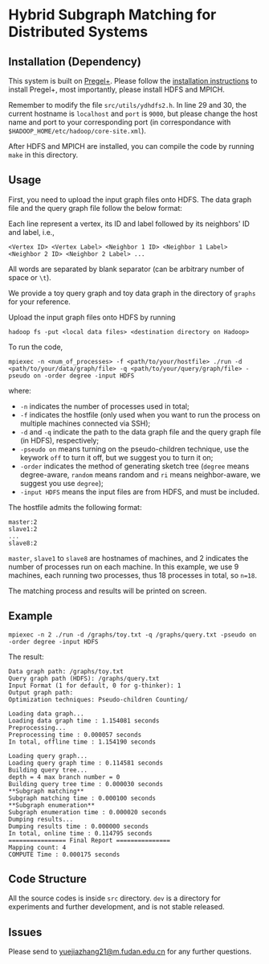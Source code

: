 # Hybrid Subgraph Matching for Distributed Systems 

## Installation (Dependency)
This system is built on [Pregel+](http://www.cse.cuhk.edu.hk/pregelplus/index.html). Please follow the [installation instructions](http://www.cse.cuhk.edu.hk/pregelplus/deploy-hadoop2.html) to install Pregel+, most importantly, please install HDFS and MPICH.

Remember to modify the file `src/utils/ydhdfs2.h`. In line 29 and 30, the current hostname is `localhost` and `port` is `9000`, but please change the host name and port to your corresponding port (in correspondance with `$HADOOP_HOME/etc/hadoop/core-site.xml`). 

After HDFS and MPICH are installed, you can compile the code by running `make` in this directory.

## Usage
First, you need to upload the input graph files onto HDFS. The data graph file and the query graph file follow the below format:

Each line represent a vertex, its ID and label followed by its neighbors' ID and label, i.e.,
```
<Vertex ID> <Vertex Label> <Neighbor 1 ID> <Neighbor 1 Label> <Neighbor 2 ID> <Neighbor 2 Label> ...
```
All words are separated by blank separator (can be arbitrary number of space or `\t`).

We provide a toy query graph and toy data graph in the directory of `graphs` for your reference.

Upload the input graph files onto HDFS by running
```
hadoop fs -put <local data files> <destination directory on Hadoop>
```

To run the code,
```
mpiexec -n <num_of_processes> -f <path/to/your/hostfile> ./run -d <path/to/your/data/graph/file> -q <path/to/your/query/graph/file> -pseudo on -order degree -input HDFS
```
where:
 - `-n` indicates the number of processes used in total;
 - `-f` indicates the hostfile (only used when you want to run the process on multiple machines connected via SSH);
 - `-d` and `-q` indicate the path to the data graph file and the query graph file (in HDFS), respectively;
 - `-pseudo on` means turning on the pseudo-children technique, use the keywork `off` to turn it off, but we suggest you to turn it on;
 - `-order` indicates the method of generating sketch tree (`degree` means degree-aware, `random` means random and `ri` means neighbor-aware, we suggest you use `degree`);
 - `-input HDFS` means the input files are from HDFS, and must be included.

The hostfile admits the following format:
```
master:2
slave1:2
...
slave8:2
```
`master`, `slave1` to `slave8` are hostnames of machines, and 2 indicates the number of processes run on each machine. In this example, we use 9 machines, each running two processes, thus 18 processes in total, so `n=18`.

The matching process and results will be printed on screen. 

## Example
```
mpiexec -n 2 ./run -d /graphs/toy.txt -q /graphs/query.txt -pseudo on -order degree -input HDFS
```
The result:
```
Data graph path: /graphs/toy.txt
Query graph path (HDFS): /graphs/query.txt
Input Format (1 for default, 0 for g-thinker): 1
Output graph path:
Optimization techniques: Pseudo-children Counting/

Loading data graph...
Loading data graph time : 1.154081 seconds
Preprocessing...
Preprocessing time : 0.000057 seconds
In total, offline time : 1.154190 seconds

Loading query graph...
Loading query graph time : 0.114581 seconds
Building query tree...
depth = 4 max branch number = 0
Building query tree time : 0.000030 seconds
**Subgraph matching**
Subgraph matching time : 0.000100 seconds
**Subgraph enumeration**
Subgraph enumeration time : 0.000020 seconds
Dumping results...
Dumping results time : 0.000000 seconds
In total, online time : 0.114795 seconds
================ Final Report ===============
Mapping count: 4
COMPUTE Time : 0.000175 seconds
```

## Code Structure
All the source codes is inside `src` directory. `dev` is a directory for experiments and further development, and is not stable released. 

## Issues
Please send to yuejiazhang21@m.fudan.edu.cn for any further questions.